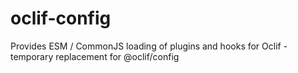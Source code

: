 # oclif-config
Provides ESM / CommonJS loading of plugins and hooks for Oclif - temporary replacement for @oclif/config
